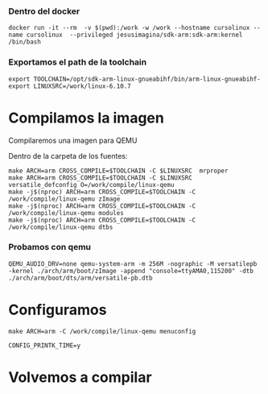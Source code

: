 ### Dentro del docker 

	docker run -it --rm  -v $(pwd):/work -w /work --hostname cursolinux --name cursolinux  --privileged jesusimagina/sdk-arm:sdk-arm:kernel /bin/bash

### Exportamos el path de la toolchain

	export TOOLCHAIN=/opt/sdk-arm-linux-gnueabihf/bin/arm-linux-gnueabihf-
	export LINUXSRC=/work/linux-6.10.7

# Compilamos la imagen

Compilaremos una imagen para QEMU


Dentro de la carpeta de los fuentes:

	make ARCH=arm CROSS_COMPILE=$TOOLCHAIN -C $LINUXSRC  mrproper
	make ARCH=arm CROSS_COMPILE=$TOOLCHAIN -C $LINUXSRC versatile_defconfig O=/work/compile/linux-qemu
	make -j$(nproc) ARCH=arm CROSS_COMPILE=$TOOLCHAIN -C /work/compile/linux-qemu zImage
	make -j$(nproc) ARCH=arm CROSS_COMPILE=$TOOLCHAIN -C /work/compile/linux-qemu modules
	make -j$(nproc) ARCH=arm CROSS_COMPILE=$TOOLCHAIN -C /work/compile/linux-qemu dtbs

### Probamos con qemu

	QEMU_AUDIO_DRV=none qemu-system-arm -m 256M -nographic -M versatilepb -kernel ./arch/arm/boot/zImage -append "console=ttyAMA0,115200" -dtb ./arch/arm/boot/dts/arm/versatile-pb.dtb

# Configuramos 

	make ARCH=arm -C /work/compile/linux-qemu menuconfig

	CONFIG_PRINTK_TIME=y

# Volvemos a compilar

